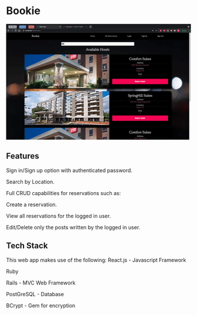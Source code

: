 # Bookie

![Demo Gif](https://github.com/Dlowery2120/hotel-frontend/blob/master/public/ezgif.com-gif-maker.gif?raw=true)

## Features
Sign in/Sign up option with authenticated password.

Search by Location.

Full CRUD capabilities for reservations such as:

Create a reservation.

View all reservations for the logged in user.

Edit/Delete only the posts written by the logged in user.

## Tech Stack
This web app makes use of the following:
React.js - Javascript Framework

Ruby 

Rails - MVC Web Framework

PostGreSQL - Database

BCrypt - Gem for encryption
